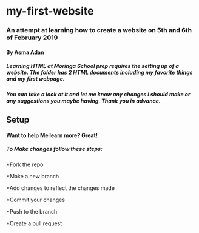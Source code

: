 # my-first-website
### An attempt at learning how to create a website on 5th and 6th of February 2019
#### By Asma Adan
##### Learning HTML at Moringa School prep requires the setting up of a website. The folder has 2 HTML documents including my favorite things and my first webpage.
##### You can take a look at it and let me know any changes i should make or any suggestions you maybe having. Thank you in advance.
## Setup
#### Want to help Me learn more? Great!
##### To Make changes follow these steps:
*Fork the repo

*Make a new branch

*Add changes to reflect the changes made

*Commit your changes

*Push to the branch

*Create a pull request
